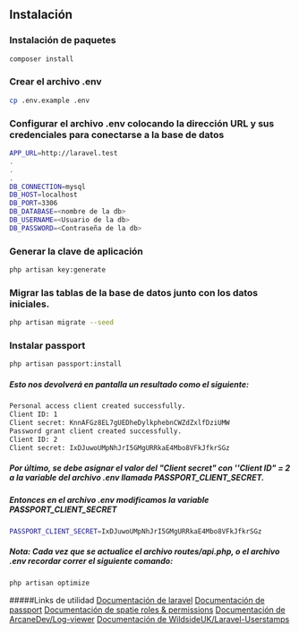 ## Instalación
### Instalación de paquetes
```bash
composer install
```

### Crear el archivo .env
```bash
cp .env.example .env
```
### Configurar el archivo .env colocando la dirección URL y sus credenciales para conectarse a la base de datos
```bash
APP_URL=http://laravel.test
.
.
.
DB_CONNECTION=mysql
DB_HOST=localhost
DB_PORT=3306
DB_DATABASE=<nombre de la db>
DB_USERNAME=<Usuario de la db>
DB_PASSWORD=<Contraseña de la db>
```
### Generar la clave de aplicación
```bash
php artisan key:generate
```
### Migrar las tablas de la base de datos junto con los datos iniciales.
```bash
php artisan migrate --seed
```

### Instalar passport
```bash
php artisan passport:install
```
##### Esto nos devolverá en pantalla un resultado como el siguiente:
```bash
Personal access client created successfully.
Client ID: 1
Client secret: KnnAFGz8EL7gUEDheDylkphebnCWZdZxlfDziUMW
Password grant client created successfully.
Client ID: 2
Client secret: IxDJuwoUMpNhJrI5GMgURRkaE4Mbo8VFkJfkrSGz
```
##### Por último, se debe asignar el valor del "Client secret" con ''Client ID" = 2 a la variable del archivo .env llamada PASSPORT_CLIENT_SECRET.
##### Entonces en el archivo .env modificamos la variable PASSPORT_CLIENT_SECRET
```bash
PASSPORT_CLIENT_SECRET=IxDJuwoUMpNhJrI5GMgURRkaE4Mbo8VFkJfkrSGz
```
##### Nota: Cada vez que se actualice el archivo routes/api.php, o el archivo .env recordar correr el siguiente comando:

```bash
php artisan optimize
```

#####Links de utilidad
[Documentación de laravel](https://laravel.com/docs/8.x)
[Documentación de passport](https://laravel.com/docs/8.x/passport#introduction)
[Documentación de spatie roles & permissions](https://spatie.be/docs/laravel-permission/v4/introduction)
[Documentación de ArcaneDev/Log-viewer](https://github.com/ARCANEDEV/LogViewer)
[Documentación de WildsideUK/Laravel-Userstamps](https://github.com/WildsideUK/Laravel-Userstamps)



